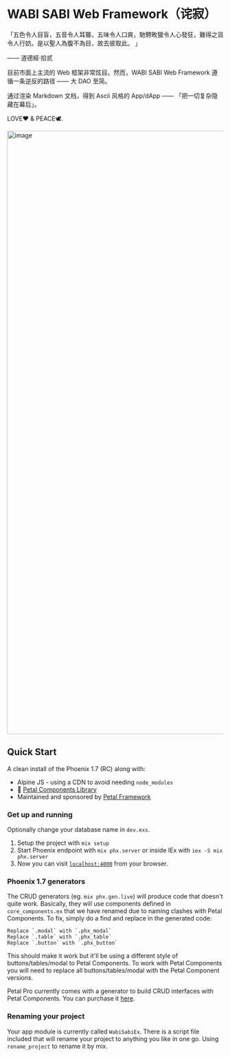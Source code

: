 # WABI SABI Web Framework（诧寂）

「五色令人目盲，五音令人耳聾，五味令人口爽，馳騁畋獵令人心發狂，難得之貨令人行妨。是以聖人為腹不為目，故去彼取此。 」

—— 道德經·拾贰

目前市面上主流的 Web 框架非常炫目。然而，WABI SABI Web Framework 遵循一条逆反的路径 —— 大 DAO 至简。

通过渲染 Markdown 文档，得到 Ascii 风格的 App/dApp —— 「把一切复杂隐藏在幕后」。

LOVE❤️ & PEACE🕊.

<img width="1401" alt="image" src="https://github.com/NonceGeek/wabi_sabi_ex/assets/12784118/e57c19f7-0b89-40a2-a216-9347d634cafe">

## Quick Start

A clean install of the Phoenix 1.7 (RC) along with:

- Alpine JS - using a CDN to avoid needing `node_modules`
- 🌺 [Petal Components Library](https://github.com/petalframework/petal_components)
- Maintained and sponsored by [Petal Framework](https://petal.build)

### Get up and running

Optionally change your database name in `dev.exs`.

1. Setup the project with `mix setup`
2. Start Phoenix endpoint with `mix phx.server` or inside IEx with `iex -S mix phx.server`
3. Now you can visit [`localhost:4000`](http://localhost:4000) from your browser.

### Phoenix 1.7 generators

The CRUD generators (eg. `mix phx.gen.live`) will produce code that doesn't quite work. Basically, they will use components defined in `core_components.ex` that we have renamed due to naming clashes with Petal Components.
To fix, simply do a find and replace in the generated code:

```
Replace `.modal` with `.phx_modal`
Replace `.table` with `.phx_table`
Replace `.button` with `.phx_button`
```

This should make it work but it'll be using a different style of buttons/tables/modal to Petal Components. To work with Petal Components you will need to replace all buttons/tables/modal with the Petal Component versions.

Petal Pro currently comes with a generator to build CRUD interfaces with Petal Components. You can purchase it [here](https://petal.build/pro).

### Renaming your project

Your app module is currently called `WabiSabiEx`. There is a script file included that will rename your project to anything you like in one go.
Using `rename_project` to rename it by mix. 

